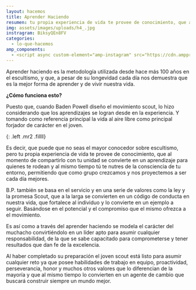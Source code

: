 ```yaml
---
layout: hacemos
title: Aprender Haciendo
resumen: tu propia experiencia de vida te provee de conocimiento, que al momento de compartirlo con tu unidad se convierte en un aprendizaje para quienes te rodean
img: assets/images/uploads/h4_.jpg
instragram: BiksyQEn8FV
categories: 
  - lo-que-hacemos
amp_components: 
  - <script async custom-element="amp-instagram" src="https://cdn.ampproject.org/v0/amp-instagram-0.1.js"></script>
---
```

Aprender haciendo es la metodología utilizada desde hace más 100 años en el escultismo, y que, a pesar de su longevidad cada día nos demuestra que es la mejor forma de aprender y de vivir nuestra vida.

**¿Cómo funciona esto?**

Puesto que, cuando Baden Powell diseño el movimiento scout, lo hizo considerando que los aprendizajes se logran desde en la experiencia. Y tomando como referencia principal la vida al aire libre como principal forjador de carácter en el joven.

<amp-img width="400" height="300" layout="fixed" alt="Aprender Haciendo" src="/assets/images/uploads/haciendo.jpg"></amp-img>
{: .left .mr2 .fillll}

Es decir, que puede que no seas el mayor conocedor sobre escultismo, pero tu propia experiencia de vida te provee de conocimiento, que al momento de compartirlo con tu unidad se convierte en un aprendizaje para quienes te rodean y al mismo tiempo tú te nutres de la consciencia de tu entorno, permitiendo que como grupo crezcamos y nos proyectemos a ser cada día mejores.

B.P. también se basa en el servicio y en una serie de valores como la ley y la promesa Scout, que a la larga se convierten en un código de conducta en nuestra vida, que fortalece al individuo y lo convierte en un ejemplo a seguir. Basándose en el potencial y el compromiso que el mismo ofrezca a el movimiento.

Es así como a través del aprender haciendo se modela el carácter del muchacho convirtiéndolo en un líder apto para asumir cualquier responsabilidad, de la que se sabe capacitado para comprometerse y tener resultados que dan fe de la excelencia.

Al haber completado su preparación el joven scout está listo para asumir cualquier reto ya que posee habilidades de trabajo en equipo, proactividad, perseverancia, honor y muchos otros valores que lo diferencian de la mayoría y que al mismo tiempo lo convierten en un agente de cambio que buscará construir siempre un mundo mejor.